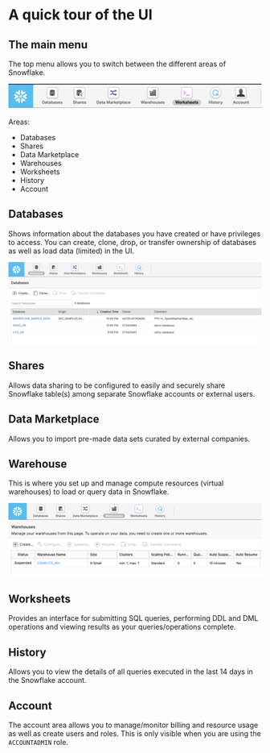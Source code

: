 # A quick tour of the UI


## The main menu

The top menu allows you to switch between the different areas of Snowflake.

![Snowflake main menu](./assets/snowflake_menu.png "Snowflake main menu")

Areas:
* Databases
* Shares
* Data Marketplace
* Warehouses
* Worksheets
* History
* Account


## Databases

Shows information about the databases you have created or have privileges to access. You can create, clone, drop, or transfer ownership of databases as well as load data (limited) in the UI.

![Snowflake databases](./assets/snowflake_databases.png "Snowflake databases")


## Shares

Allows data sharing to be configured to easily and securely share Snowflake table(s) among separate Snowflake accounts or external users.

## Data Marketplace

Allows you to import pre-made data sets curated by external companies.

## Warehouse

This is where you set up and manage compute resources (virtual warehouses) to load or query data in Snowflake.

![Snowflake warehouses](./assets/snowflake_warehouses.png "Snowflake warehouses")

## Worksheets

Provides an interface for submitting SQL queries, performing DDL and DML operations and viewing results as your queries/operations complete.

## History

Allows you to view the details of all queries executed in the last 14 days in the Snowflake account.

## Account

The account area allows you to manage/monitor billing and resource usage as well as create users and roles. This is only visible when you are using the `ACCOUNTADMIN` role.
